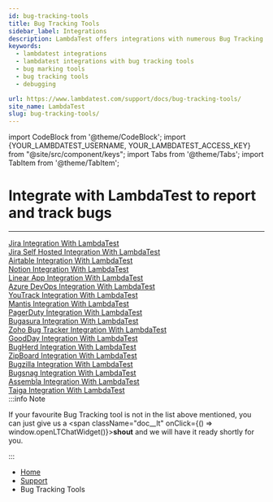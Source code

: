 ```yaml
---
id: bug-tracking-tools
title: Bug Tracking Tools
sidebar_label: Integrations
description: LambdaTest offers integrations with numerous Bug Tracking tools to help you mark and track bugs for pacing up your debugging.
keywords:
  - lambdatest integrations
  - lambdatest integrations with bug tracking tools
  - bug marking tools
  - bug tracking tools
  - debugging

url: https://www.lambdatest.com/support/docs/bug-tracking-tools/
site_name: LambdaTest
slug: bug-tracking-tools/
---
```


import CodeBlock from '@theme/CodeBlock';
import {YOUR_LAMBDATEST_USERNAME, YOUR_LAMBDATEST_ACCESS_KEY} from "@site/src/component/keys";
import Tabs from '@theme/Tabs';
import TabItem from '@theme/TabItem';

<script type="application/ld+json"
      dangerouslySetInnerHTML={{ __html: JSON.stringify({
       "@context": "https://schema.org",
        "@type": "BreadcrumbList",
        "itemListElement": [{
          "@type": "ListItem",
          "position": 1,
          "name": "Home",
          "item": "https://www.lambdatest.com"
        },{
          "@type": "ListItem",
          "position": 2,
          "name": "Support",
          "item": "https://www.lambdatest.com/support/docs/"
        },{
          "@type": "ListItem",
          "position": 3,
          "name": "Bug Tracking Tools",
          "item": "https://www.lambdatest.com/support/docs/bug-tracking-tools/"
        }]
      })
    }}


></script>

# Integrate with LambdaTest to report and track bugs

---

<div className="download_btn mb-10">
<a href="https://www.lambdatest.com/support/docs/jira-integration/">Jira Integration With LambdaTest</a>
</div>

<div className="download_btn mb-10">
<a href="https://www.lambdatest.com/support/docs/jira-self-hosted-integration/">Jira Self Hosted Integration With LambdaTest</a>
</div>

<div className="download_btn mb-10">
<a href="https://www.lambdatest.com/support/docs/airtable-integration/">Airtable Integration With LambdaTest</a>
</div>

<div className="download_btn mb-10">
<a href="https://www.lambdatest.com/support/docs/notion-integration/">Notion Integration With LambdaTest</a>
</div>

<div className="download_btn mb-10">
<a href="https://www.lambdatest.com/support/docs/linear-app-integration/">Linear App Integration With LambdaTest</a>
</div>

<div className="download_btn mb-10">
<a href="https://www.lambdatest.com/support/docs/vsts-integration/">Azure DevOps Integration With LambdaTest</a>
</div>

<div className="download_btn mb-10">
<a href="https://www.lambdatest.com/support/docs/youtrack-integration/">YouTrack Integration With LambdaTest</a>
</div>

<div className="download_btn mb-10">
<a href="https://www.lambdatest.com/support/docs/mantis-integration/">Mantis Integration With LambdaTest</a>
</div>

<div className="download_btn mb-10">
<a href="https://www.lambdatest.com/support/docs/pagerduty-integration/">PagerDuty Integration With LambdaTest</a>
</div>

<div className="download_btn mb-10">
<a href="https://www.lambdatest.com/support/docs/bugasura-integration/">Bugasura Integration With LambdaTest</a>
</div>

<div className="download_btn mb-10">
<a href="https://www.lambdatest.com/support/docs/zoho-bugtracker-integration/">Zoho Bug Tracker Integration With LambdaTest</a>
</div>

<div className="download_btn mb-10">
<a href="https://www.lambdatest.com/support/docs/goodday-integration/">GoodDay Integration With LambdaTest</a>
</div>

<div className="download_btn mb-10">
<a href="https://www.lambdatest.com/support/docs/bugherd-integration/">BugHerd Integration With LambdaTest</a>
</div>

<div className="download_btn mb-10">
<a href="https://www.lambdatest.com/support/docs/zipboard-integration/">ZipBoard Integration With LambdaTest</a>
</div>

<div className="download_btn mb-10">
<a href="https://www.lambdatest.com/support/docs/bugzilla-integration/">Bugzilla Integration With LambdaTest</a>
</div>

<div className="download_btn mb-10">
<a href="https://www.lambdatest.com/support/docs/bugsnag-integration/">Bugsnag Integration With LambdaTest</a>
</div>

<div className="download_btn mb-10">
<a href="https://www.lambdatest.com/support/docs/assembla-integration/">Assembla Integration With LambdaTest</a>
</div>

<div className="download_btn mb-10">
<a href="https://www.lambdatest.com/support/docs/taiga-integration/">Taiga Integration With LambdaTest</a>
</div>
:::info Note

If your favourite Bug Tracking tool is not in the list above mentioned, you can just give us a <span className="doc\_\_lt" onClick={() => window.openLTChatWidget()}>**shout**</span> and we will have it ready shortly for you.

:::

<nav aria-label="breadcrumbs">
  <ul className="breadcrumbs">
    <li className="breadcrumbs__item">
      <a className="breadcrumbs__link" target="_self" href="https://www.lambdatest.com">
        Home
      </a>
    </li>
    <li className="breadcrumbs__item">
      <a className="breadcrumbs__link" target="_self" href="https://www.lambdatest.com/support/docs/">
        Support
      </a>
    </li>
    <li className="breadcrumbs__item breadcrumbs__item--active">
      <span className="breadcrumbs__link">
       Bug Tracking Tools
      </span>
    </li>
  </ul>
</nav>